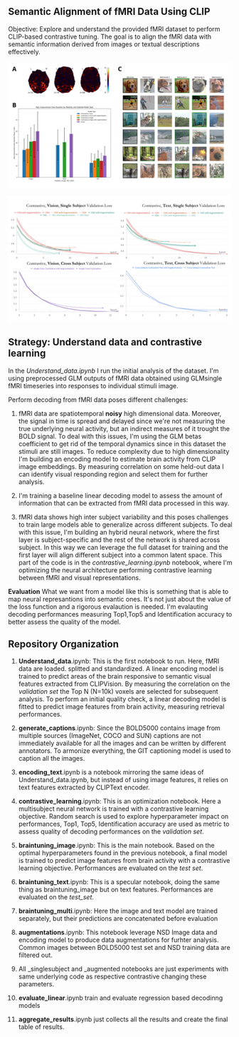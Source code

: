 ## Semantic Alignment of fMRI Data Using CLIP
Objective: Explore and understand the provided fMRI dataset to perform CLIP-based contrastive tuning. The goal is to align the fMRI data with semantic information derived from images or textual descriptions effectively. 


![Figure1](figures/1.png)

![Figure2](figures/2.png)


## Strategy: Understand data and contrastive learning




In the *Understand_data.ipynb* I run the initial analysis of the dataset.
I'm using preprocessed GLM outputs of fMRI data obtained using GLMsingle fMRI timeseries into responses to individual stimuli image.

Perform decoding from fMRI data poses different challenges:

1) fMRI data are spatiotemporal **noisy** high dimensional data. Moreover, the signal in time is spread and delayed since we're not measuring the true underlying neural activity, but an indirect measures of it trought the BOLD signal. To deal with this issues, I'm using the GLM betas coefficient to get rid of the temporal dynamics since in this dataset the stimuli are still images. 
To reduce complexity due to high dimensionality I'm building an encoding model to estimate brain activity from CLIP image embeddings. By measuring correlation on some held-out data I can identify visual responding region and select them for further analysis.

2) I'm training a baseline linear decoding model to assess the amount of information that can be extracted from fMRI data processed in this way.

3) fMRI data shows high inter subject variability and this poses challenges to train large models able to generalize across different subjects. To deal with this issue, I'm building an hybrid neural network, where the first layer is subject-specific and the rest of the network is shared across subject. In this way we can leverage the full dataset for training and the first layer will align different subject into a common latent space. This part of the code is in the *contrastive_learning.ipynb* notebook, where I'm optimizing the neural architecture performing contrastive learning between fMRI and visual representations.


**Evaluation** 
What we want from a model like this is something that is able to map neural represantions into semantic ones. It's not just about the value of the loss function and a rigorous evalaution is needed. I'm evalauting decoding performances measuring Top1,Top5 and Identification accuracy to better assess the quality of the model.

## Repository Organization

1) **Understand_data**.ipynb: This is the first notebook to run. Here, fMRI data are loaded. splitted and standardized. A linear encoding model is trained to predict areas of the brain responsive to semantic visual features extracted from CLIPVision. By measuring the correlation on the *validation set* the Top N (N=10k) voxels are selected for subsequent analysis. To perform an initial quality check, a linear decoding model is fitted to predict image features from brain activity, measuring retrieval performances.

2) **generate_captions**.ipynb: Since the BOLD5000 contains image from multiple sources (ImageNet, COCO and SUN) captions are not immediately available for all the images and can be written by different annotators. To armonize everything, the GIT captioning model is used to caption all the images.

3) **encoding_text**.ipynb is a notebook mirroring the same ideas of Understand_data.ipynb, but instead of using image features, it relies on text features extracted by CLIPText encoder.

4) **contrastive_learning**.ipynb: This is an optimization notebook. Here a multisubject neural network is trained with a contrastive learning objective. Random search is used to explore hyperparameter impact on performances, Top1, Top5, Identification accuracy are used as metric to assess quality of decoding performances on the *validation set*.

5) **braintuning_image**.ipynb: This is the main notebook. Based on the optimal hyperparameters found in the previous notebook, a final model is trained to predict image features from brain activity with a contrastive learning objective. Performances are evaluated on the *test set*. 

6) **braintuning_text**.ipynb: This is a specular notebook, doing the same thing as braintuning_image but on text features. Performances are evaluated on the *test_set*. 

7) **braintuning_multi**.ipynb: Here the image and text model are trained separately, but their predictions are concatenated before evaluation

8) **augmentations**.ipynb: This notebook leverage NSD Image data and encoding model to produce data augmentations for furhter analysis. Common images between BOLD5000 test set and NSD training data are filtered out.

9) All _singlesubject and _augmented notebooks are just experiments with same underlying code as respective contrastive changing these parameters.

10) **evaluate_linear**.ipynb train and evaluate regression based decodinng models

11) **aggregate_results**.ipynb just collects all the results and create the final table of results.
